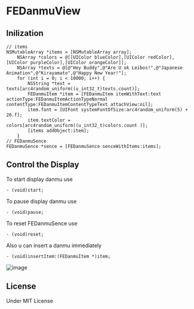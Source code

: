 # FEDanmuView

## Inilization

``` 
// items
NSMutableArray *items = [NSMutableArray array];
    NSArray *colors = @[[UIColor blueColor],[UIColor redColor],[UIColor purpleColor],[UIColor orangeColor]];
    NSArray *texts = @[@"Hey Buddy",@"Are U ok Leibos!",@"Japanese Animation",@"Kirayamato",@"Happy New Year!"];
    for (int i = 0; i < 10000; i++) {
        NSString *text = texts[arc4random_uniform((u_int32_t)texts.count)];
        FEDanmuItem *item = [FEDanmuItem itemWithText:text actionType:FEDanmuItemActionTypeNormal contentType:FEDanmuItemContentTypeText attachView:nil];
        item.font = [UIFont systemFontOfSize:arc4random_uniform(5) + 20.f];
        item.textColor = colors[arc4random_uniform((u_int32_t)colors.count )];
        [items addObject:item];
    }
// FEDanmuSence
FEDanmuSence *sence = [FEDanmuSence senceWithItems:items];
```

## Control the Display

To start display danmu use

``` 
- (void)start;
```

To pause display danmu use

``` 
- (void)pause;
```

To reset FEDanmuSence use

``` 
- (void)reset;
```

Also u can insert a danmu immediately

``` 
- (void)insertItem:(FEDanmuItem *)item;
```

![image](https://d1zjcuqflbd5k.cloudfront.net/files/acc_459965/12gqt?response-content-disposition=inline;%20filename=Screen%20Capture%20on%202016-02-03%20at%2016-11-22.gif&Expires=1454487492&Signature=DF-LHN6hufrGt7DhIYe1H4antf~KDwqxv1ZKFiVawS-gHYa0s0n8vPuWKfSaEPkAhW5Qy9-natJrObiB0zFVhGeATK5Q1PSECJ2R22wfrmX-NFB7CbC4Qf2xzmJKdbYPp-vgEQRN1rk0fyLeQV06gYah4xnPoF-ujtxuKqS8nSU_&Key-Pair-Id=APKAJTEIOJM3LSMN33SA)



## License

Under MIT License